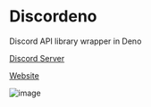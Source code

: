 # Discordeno

Discord API library wrapper in Deno

[Discord Server](https://discord.gg/J4NqJ72)

[Website](https://discordeno.netlify.app)

![image](https://i.imgur.com/m7T8Y7v.png)

